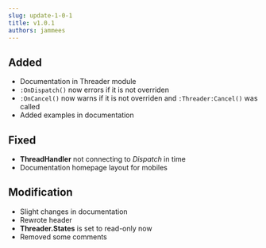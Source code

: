 ```yaml
---
slug: update-1-0-1
title: v1.0.1
authors: jammees
---
```


## Added

- Documentation in Threader module
- `:OnDispatch()` now errors if it is not overriden
- `:OnCancel()` now warns if it is not overriden and `:Threader:Cancel()` was called
- Added examples in documentation

## Fixed

- **ThreadHandler** not connecting to *Dispatch* in time
- Documentation homepage layout for mobiles

## Modification

- Slight changes in documentation
- Rewrote header
- **Threader.States** is set to read-only now
- Removed some comments